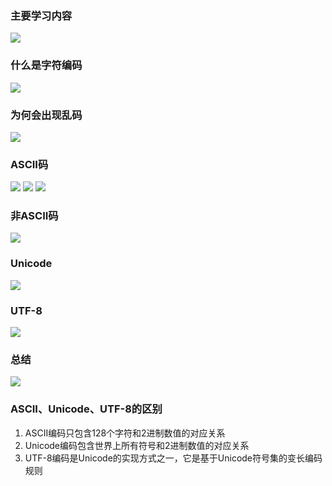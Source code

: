 ### 主要学习内容
![](https://linwentao785293209.github.io/images/%E7%BD%91%E7%BB%9C/%E7%BD%91%E7%BB%9C%E5%BC%80%E5%8F%91%E5%9F%BA%E7%A1%80/Unity/01.%E7%BD%91%E7%BB%9C%E5%9F%BA%E7%A1%80%E5%9F%BA%E7%A1%80%E7%9F%A5%E8%AF%86/14.%E7%BD%91%E7%BB%9C%E9%80%9A%E4%BF%A1-%E9%80%9A%E4%BF%A1%E5%BF%85%E5%A4%87%E7%9F%A5%E8%AF%86-%E5%BA%8F%E5%88%97%E5%8C%96%E5%92%8C%E5%8F%8D%E5%BA%8F%E5%88%97%E5%8C%962%E8%BF%9B%E5%88%B6%E6%95%B0%E6%8D%AE-%E5%AD%97%E7%AC%A6%E7%BC%96%E7%A0%81/1.png)

### 什么是字符编码
![](https://linwentao785293209.github.io/images/%E7%BD%91%E7%BB%9C/%E7%BD%91%E7%BB%9C%E5%BC%80%E5%8F%91%E5%9F%BA%E7%A1%80/Unity/01.%E7%BD%91%E7%BB%9C%E5%9F%BA%E7%A1%80%E5%9F%BA%E7%A1%80%E7%9F%A5%E8%AF%86/14.%E7%BD%91%E7%BB%9C%E9%80%9A%E4%BF%A1-%E9%80%9A%E4%BF%A1%E5%BF%85%E5%A4%87%E7%9F%A5%E8%AF%86-%E5%BA%8F%E5%88%97%E5%8C%96%E5%92%8C%E5%8F%8D%E5%BA%8F%E5%88%97%E5%8C%962%E8%BF%9B%E5%88%B6%E6%95%B0%E6%8D%AE-%E5%AD%97%E7%AC%A6%E7%BC%96%E7%A0%81/2.png)

### 为何会出现乱码
![](https://linwentao785293209.github.io/images/%E7%BD%91%E7%BB%9C/%E7%BD%91%E7%BB%9C%E5%BC%80%E5%8F%91%E5%9F%BA%E7%A1%80/Unity/01.%E7%BD%91%E7%BB%9C%E5%9F%BA%E7%A1%80%E5%9F%BA%E7%A1%80%E7%9F%A5%E8%AF%86/14.%E7%BD%91%E7%BB%9C%E9%80%9A%E4%BF%A1-%E9%80%9A%E4%BF%A1%E5%BF%85%E5%A4%87%E7%9F%A5%E8%AF%86-%E5%BA%8F%E5%88%97%E5%8C%96%E5%92%8C%E5%8F%8D%E5%BA%8F%E5%88%97%E5%8C%962%E8%BF%9B%E5%88%B6%E6%95%B0%E6%8D%AE-%E5%AD%97%E7%AC%A6%E7%BC%96%E7%A0%81/3.png)

### ASCII码
![](https://linwentao785293209.github.io/images/%E7%BD%91%E7%BB%9C/%E7%BD%91%E7%BB%9C%E5%BC%80%E5%8F%91%E5%9F%BA%E7%A1%80/Unity/01.%E7%BD%91%E7%BB%9C%E5%9F%BA%E7%A1%80%E5%9F%BA%E7%A1%80%E7%9F%A5%E8%AF%86/14.%E7%BD%91%E7%BB%9C%E9%80%9A%E4%BF%A1-%E9%80%9A%E4%BF%A1%E5%BF%85%E5%A4%87%E7%9F%A5%E8%AF%86-%E5%BA%8F%E5%88%97%E5%8C%96%E5%92%8C%E5%8F%8D%E5%BA%8F%E5%88%97%E5%8C%962%E8%BF%9B%E5%88%B6%E6%95%B0%E6%8D%AE-%E5%AD%97%E7%AC%A6%E7%BC%96%E7%A0%81/4.png)
![](https://linwentao785293209.github.io/images/%E7%BD%91%E7%BB%9C/%E7%BD%91%E7%BB%9C%E5%BC%80%E5%8F%91%E5%9F%BA%E7%A1%80/Unity/01.%E7%BD%91%E7%BB%9C%E5%9F%BA%E7%A1%80%E5%9F%BA%E7%A1%80%E7%9F%A5%E8%AF%86/14.%E7%BD%91%E7%BB%9C%E9%80%9A%E4%BF%A1-%E9%80%9A%E4%BF%A1%E5%BF%85%E5%A4%87%E7%9F%A5%E8%AF%86-%E5%BA%8F%E5%88%97%E5%8C%96%E5%92%8C%E5%8F%8D%E5%BA%8F%E5%88%97%E5%8C%962%E8%BF%9B%E5%88%B6%E6%95%B0%E6%8D%AE-%E5%AD%97%E7%AC%A6%E7%BC%96%E7%A0%81/5.png)
![](https://linwentao785293209.github.io/images/%E7%BD%91%E7%BB%9C/%E7%BD%91%E7%BB%9C%E5%BC%80%E5%8F%91%E5%9F%BA%E7%A1%80/Unity/01.%E7%BD%91%E7%BB%9C%E5%9F%BA%E7%A1%80%E5%9F%BA%E7%A1%80%E7%9F%A5%E8%AF%86/14.%E7%BD%91%E7%BB%9C%E9%80%9A%E4%BF%A1-%E9%80%9A%E4%BF%A1%E5%BF%85%E5%A4%87%E7%9F%A5%E8%AF%86-%E5%BA%8F%E5%88%97%E5%8C%96%E5%92%8C%E5%8F%8D%E5%BA%8F%E5%88%97%E5%8C%962%E8%BF%9B%E5%88%B6%E6%95%B0%E6%8D%AE-%E5%AD%97%E7%AC%A6%E7%BC%96%E7%A0%81/6.png)

### 非ASCII码
![](https://linwentao785293209.github.io/images/%E7%BD%91%E7%BB%9C/%E7%BD%91%E7%BB%9C%E5%BC%80%E5%8F%91%E5%9F%BA%E7%A1%80/Unity/01.%E7%BD%91%E7%BB%9C%E5%9F%BA%E7%A1%80%E5%9F%BA%E7%A1%80%E7%9F%A5%E8%AF%86/14.%E7%BD%91%E7%BB%9C%E9%80%9A%E4%BF%A1-%E9%80%9A%E4%BF%A1%E5%BF%85%E5%A4%87%E7%9F%A5%E8%AF%86-%E5%BA%8F%E5%88%97%E5%8C%96%E5%92%8C%E5%8F%8D%E5%BA%8F%E5%88%97%E5%8C%962%E8%BF%9B%E5%88%B6%E6%95%B0%E6%8D%AE-%E5%AD%97%E7%AC%A6%E7%BC%96%E7%A0%81/7.png)

### Unicode
![](https://linwentao785293209.github.io/images/%E7%BD%91%E7%BB%9C/%E7%BD%91%E7%BB%9C%E5%BC%80%E5%8F%91%E5%9F%BA%E7%A1%80/Unity/01.%E7%BD%91%E7%BB%9C%E5%9F%BA%E7%A1%80%E5%9F%BA%E7%A1%80%E7%9F%A5%E8%AF%86/14.%E7%BD%91%E7%BB%9C%E9%80%9A%E4%BF%A1-%E9%80%9A%E4%BF%A1%E5%BF%85%E5%A4%87%E7%9F%A5%E8%AF%86-%E5%BA%8F%E5%88%97%E5%8C%96%E5%92%8C%E5%8F%8D%E5%BA%8F%E5%88%97%E5%8C%962%E8%BF%9B%E5%88%B6%E6%95%B0%E6%8D%AE-%E5%AD%97%E7%AC%A6%E7%BC%96%E7%A0%81/8.png)
### UTF-8
![](https://linwentao785293209.github.io/images/%E7%BD%91%E7%BB%9C/%E7%BD%91%E7%BB%9C%E5%BC%80%E5%8F%91%E5%9F%BA%E7%A1%80/Unity/01.%E7%BD%91%E7%BB%9C%E5%9F%BA%E7%A1%80%E5%9F%BA%E7%A1%80%E7%9F%A5%E8%AF%86/14.%E7%BD%91%E7%BB%9C%E9%80%9A%E4%BF%A1-%E9%80%9A%E4%BF%A1%E5%BF%85%E5%A4%87%E7%9F%A5%E8%AF%86-%E5%BA%8F%E5%88%97%E5%8C%96%E5%92%8C%E5%8F%8D%E5%BA%8F%E5%88%97%E5%8C%962%E8%BF%9B%E5%88%B6%E6%95%B0%E6%8D%AE-%E5%AD%97%E7%AC%A6%E7%BC%96%E7%A0%81/9.png)

### 总结
![](https://linwentao785293209.github.io/images/%E7%BD%91%E7%BB%9C/%E7%BD%91%E7%BB%9C%E5%BC%80%E5%8F%91%E5%9F%BA%E7%A1%80/Unity/01.%E7%BD%91%E7%BB%9C%E5%9F%BA%E7%A1%80%E5%9F%BA%E7%A1%80%E7%9F%A5%E8%AF%86/14.%E7%BD%91%E7%BB%9C%E9%80%9A%E4%BF%A1-%E9%80%9A%E4%BF%A1%E5%BF%85%E5%A4%87%E7%9F%A5%E8%AF%86-%E5%BA%8F%E5%88%97%E5%8C%96%E5%92%8C%E5%8F%8D%E5%BA%8F%E5%88%97%E5%8C%962%E8%BF%9B%E5%88%B6%E6%95%B0%E6%8D%AE-%E5%AD%97%E7%AC%A6%E7%BC%96%E7%A0%81/10.png)

### ASCII、Unicode、UTF-8的区别
1. ASCII编码只包含128个字符和2进制数值的对应关系
2. Unicode编码包含世界上所有符号和2进制数值的对应关系
3. UTF-8编码是Unicode的实现方式之一，它是基于Unicode符号集的变长编码规则